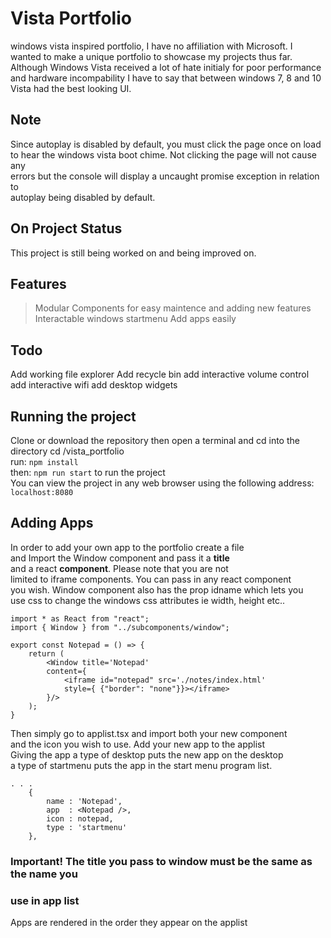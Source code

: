 # Vista Portfolio

windows vista inspired portfolio, I have no affiliation with Microsoft.
I wanted to make a unique portfolio to showcase my projects thus far.  
Although Windows Vista received a lot of hate initialy for poor performance  
and hardware incompability I have to say that between windows 7, 8 and 10  
Vista had the best looking UI.  

## Note
Since autoplay is disabled by default, you must click the page once on load  
to hear the windows vista boot chime. Not clicking the page will not cause any  
errors but the console will display a uncaught promise exception in relation to  
autoplay being disabled by default.

## On Project Status
This project is still being worked on and being improved on.  

## Features
>Modular Components for easy maintence and adding new features
>Interactable windows startmenu
>Add apps easily  

## Todo
Add working file explorer
Add recycle bin
add interactive volume control
add interactive wifi
add desktop widgets

## Running the project
Clone or download the repository
then open a terminal and cd into the directory cd /vista_portfolio  
run: <code>npm install</code>  
then: <code>npm run start</code> to run the project  
You can view the project in any web browser using the following address:  
<code>localhost:8080</code>   

## Adding Apps
In order to add your own app to the portfolio create a file  
and Import the Window component and pass it a **title**  
and a react **component**. Please note that you are not  
limited to iframe components. You can pass in any react component  
you wish. Window component also has the prop idname which lets you  
use css to change the windows css attributes ie width, height etc..  
```
import * as React from "react";
import { Window } from "../subcomponents/window";

export const Notepad = () => {
    return (
        <Window title='Notepad'
        content={
            <iframe id="notepad" src='./notes/index.html'
            style={ {"border": "none"}}></iframe>
        }/>
    );
}
```
Then simply go to applist.tsx and import both your new component  
and the icon you wish to use. Add your new app to the applist  
Giving the app a type of desktop puts the new app on the desktop  
a type of startmenu puts the app in the start menu program list.
```
. . .
    {
        name : 'Notepad',
        app  : <Notepad />,
        icon : notepad,
        type : 'startmenu'
    },
```
### Important! The title you pass to window must be the same as the name you  
### use in app list
Apps are rendered in the order they appear on the applist  